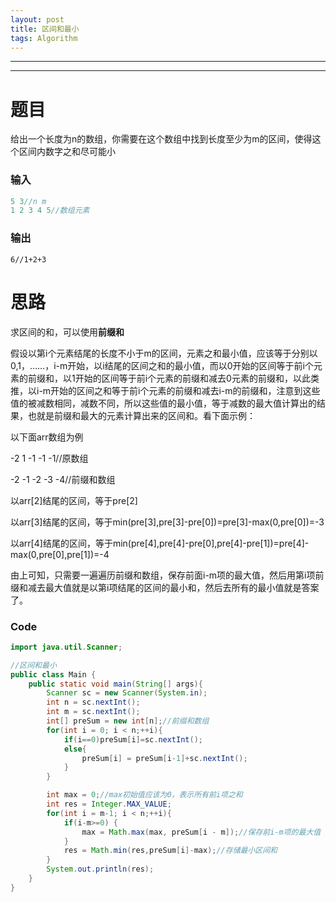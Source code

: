 ```yaml
---
layout: post
title: 区间和最小
tags: Algorithm
---
```


***

***

# 题目

给出一个长度为n的数组，你需要在这个数组中找到长度至少为m的区间，使得这个区间内数字之和尽可能小

### 输入

```java
5 3//n m
1 2 3 4 5//数组元素
```

### 输出

```
6//1+2+3
```



# 思路

求区间的和，可以使用**前缀和**

假设以第i个元素结尾的长度不小于m的区间，元素之和最小值，应该等于分别以0,1，……，i-m开始，以i结尾的区间之和的最小值，而以0开始的区间等于前i个元素的前缀和，以1开始的区间等于前i个元素的前缀和减去0元素的前缀和，以此类推，以i-m开始的区间之和等于前i个元素的前缀和减去i-m的前缀和，注意到这些值的被减数相同，减数不同，所以这些值的最小值，等于减数的最大值计算出的结果，也就是前缀和最大的元素计算出来的区间和。看下面示例：

以下面arr数组为例

-2 1 -1 -1 -1//原数组

-2 -1 -2 -3 -4//前缀和数组

以arr[2]结尾的区间，等于pre[2]

以arr[3]结尾的区间，等于min(pre[3],pre[3]-pre[0])=pre[3]-max(0,pre[0])=-3

以arr[4]结尾的区间，等于min(pre[4],pre[4]-pre[0],pre[4]-pre[1])=pre[4]-max(0,pre[0],pre[1])=-4

由上可知，只需要一遍遍历前缀和数组，保存前面i-m项的最大值，然后用第i项前缀和减去最大值就是以第i项结尾的区间的最小和，然后去所有的最小值就是答案了。

### Code

```java
import java.util.Scanner;

//区间和最小
public class Main {
    public static void main(String[] args){
        Scanner sc = new Scanner(System.in);
        int n = sc.nextInt();
        int m = sc.nextInt();
        int[] preSum = new int[n];//前缀和数组
        for(int i = 0; i < n;++i){
            if(i==0)preSum[i]=sc.nextInt();
            else{
                preSum[i] = preSum[i-1]+sc.nextInt();
            }
        }

        int max = 0;//max初始值应该为0，表示所有前i项之和
        int res = Integer.MAX_VALUE;
        for(int i = m-1; i < n;++i){
            if(i-m>=0) {
                max = Math.max(max, preSum[i - m]);//保存前i-m项的最大值
            }
            res = Math.min(res,preSum[i]-max);//存储最小区间和
        }
        System.out.println(res);
    }
}
```

